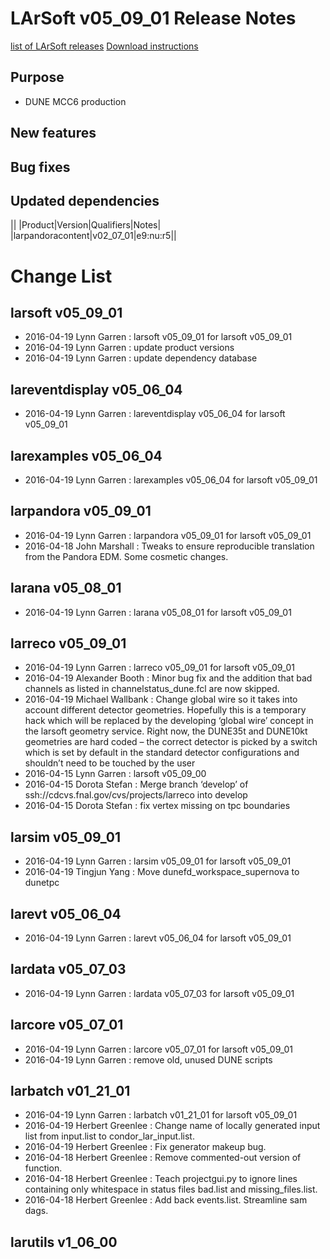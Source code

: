LArSoft v05_09_01 Release Notes
======================================================================

[list of LArSoft releases](LArSoft_release_list)
[Download instructions](http://scisoft.fnal.gov/scisoft/bundles/larsoft/v05_09_01/larsoft-v05_09_01.html)

Purpose
--------------------

-   DUNE MCC6 production

New features
------------------------------

Bug fixes
------------------------

Updated dependencies
----------------------------------------------

||
|Product|Version|Qualifiers|Notes|
|larpandoracontent|v02_07_01|e9:nu:r5||

Change List
============================

larsoft v05_09_01
------------------------------------------

-   2016-04-19 Lynn Garren : larsoft v05_09_01 for larsoft v05_09_01
-   2016-04-19 Lynn Garren : update product versions
-   2016-04-19 Lynn Garren : update dependency database

lareventdisplay v05_06_04
----------------------------------------------------------

-   2016-04-19 Lynn Garren : lareventdisplay v05_06_04 for larsoft v05_09_01

larexamples v05_06_04
--------------------------------------------------

-   2016-04-19 Lynn Garren : larexamples v05_06_04 for larsoft v05_09_01

larpandora v05_09_01
------------------------------------------------

-   2016-04-19 Lynn Garren : larpandora v05_09_01 for larsoft v05_09_01
-   2016-04-18 John Marshall : Tweaks to ensure reproducible translation from the Pandora EDM. Some cosmetic changes.

larana v05_08_01
----------------------------------------

-   2016-04-19 Lynn Garren : larana v05_08_01 for larsoft v05_09_01

larreco v05_09_01
------------------------------------------

-   2016-04-19 Lynn Garren : larreco v05_09_01 for larsoft v05_09_01
-   2016-04-19 Alexander Booth : Minor bug fix and the addition that bad channels as listed in channelstatus_dune.fcl are now skipped.
-   2016-04-19 Michael Wallbank : Change global wire so it takes into account different detector geometries. Hopefully this is a temporary hack which will be replaced by the developing ‘global wire’ concept in the larsoft geometry service. Right now, the DUNE35t and DUNE10kt geometries are hard coded – the correct detector is picked by a switch which is set by default in the standard detector configurations and shouldn’t need to be touched by the user
-   2016-04-15 Lynn Garren : larsoft v05_09_00
-   2016-04-15 Dorota Stefan : Merge branch ‘develop’ of ssh://cdcvs.fnal.gov/cvs/projects/larreco into develop
-   2016-04-15 Dorota Stefan : fix vertex missing on tpc boundaries

larsim v05_09_01
----------------------------------------

-   2016-04-19 Lynn Garren : larsim v05_09_01 for larsoft v05_09_01
-   2016-04-19 Tingjun Yang : Move dunefd_workspace_supernova to dunetpc

larevt v05_06_04
----------------------------------------

-   2016-04-19 Lynn Garren : larevt v05_06_04 for larsoft v05_09_01

lardata v05_07_03
------------------------------------------

-   2016-04-19 Lynn Garren : lardata v05_07_03 for larsoft v05_09_01

larcore v05_07_01
------------------------------------------

-   2016-04-19 Lynn Garren : larcore v05_07_01 for larsoft v05_09_01
-   2016-04-19 Lynn Garren : remove old, unused DUNE scripts

larbatch v01_21_01
--------------------------------------------

-   2016-04-19 Lynn Garren : larbatch v01_21_01 for larsoft v05_09_01
-   2016-04-19 Herbert Greenlee : Change name of locally generated input list from input.list to condor_lar_input.list.
-   2016-04-19 Herbert Greenlee : Fix generator makeup bug.
-   2016-04-18 Herbert Greenlee : Remove commented-out version of function.
-   2016-04-18 Herbert Greenlee : Teach projectgui.py to ignore lines containing only whitespace in status files bad.list and missing_files.list.
-   2016-04-18 Herbert Greenlee : Add back events.list. Streamline sam dags.

larutils v1_06_00
------------------------------------------
